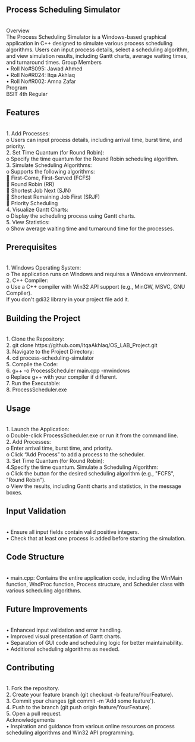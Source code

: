 
<h2> Process Scheduling Simulator </h2><br>
Overview <br>
The Process Scheduling Simulator is a Windows-based graphical application in C++ designed to simulate various process scheduling algorithms. Users can input process details, select a scheduling algorithm, and view simulation results, including Gantt charts, average waiting times, and turnaround times.
Group Members <br>
•	Roll No#S095: Jawad Ahmed <br>
•	Roll No#R024: Itqa Akhlaq<br>
•	Roll No#R002: Amna Zafar<br>
Program<br>
BSIT 4th Regular <br>
<h2>Features </h2><br>
1.	Add Processes: <br>
o	Users can input process details, including arrival time, burst time, and priority. <br>
2.	Set Time Quantum (for Round Robin): <br>
o	Specify the time quantum for the Round Robin scheduling algorithm. <br>
3.	Simulate Scheduling Algorithms: <br>
o	Supports the following algorithms: <br>
	First-Come, First-Served (FCFS)<br>
	Round Robin (RR)<br>
	Shortest Job Next (SJN) <br>
	Shortest Remaining Job First (SRJF)<br>
	Priority Scheduling<br>
4.	Visualize Gantt Charts:<br> 
o	Display the scheduling process using Gantt charts.<br>
5.	View Statistics: <br>
o	Show average waiting time and turnaround time for the processes.<br>
<h2>Prerequisites </h2><br>
1.	Windows Operating System: <br>
o	The application runs on Windows and requires a Windows environment.<br>
2.	C++ Compiler: <br>
o	Use a C++ compiler with Win32 API support (e.g., MinGW, MSVC, GNU Compiler). <br> If you don't gdi32 library in your project file add it. <br>
<h2>Building the Project </h2> <br>
1.	Clone the Repository: <br>
2.	git clone https://github.com/ItqaAkhlaq/OS_LAB_Project.git <br>
3.	Navigate to the Project Directory: <br>
4.	cd process-scheduling-simulator <br>
5.	Compile the Code: <br>
6.	g++ -o ProcessScheduler main.cpp -mwindows<br>
o	Replace g++ with your compiler if different.<br>
7.	Run the Executable:<br>
8.	ProcessScheduler.exe<br>
<h2>Usage  </h2> <br>
1.	Launch the Application: <br>
o	Double-click ProcessScheduler.exe or run it from the command line. <br>
2.	Add Processes: <br>
o	Enter arrival time, burst time, and priority. <br>
o	Click “Add Process” to add a process to the scheduler. <br>
3.	Set Time Quantum (for Round Robin): <br>
4.Specify the time quantum. Simulate a Scheduling Algorithm:<br>
o	Click the button for the desired scheduling algorithm (e.g., "FCFS", "Round Robin").<br>
o	View the results, including Gantt charts and statistics, in the message boxes.<br>
<h2>Input Validation </h2><br>
•	Ensure all input fields contain valid positive integers. <br>
•	Check that at least one process is added before starting the simulation. <br>
<h2>Code Structure </h2><br>
•	main.cpp: Contains the entire application code, including the WinMain function, WndProc function, Process structure, and Scheduler class with various scheduling algorithms.<br>
<h2>Future Improvements </h2> <br>
•	Enhanced input validation and error handling.<br>
•	Improved visual presentation of Gantt charts. <br>
•	Separation of GUI code and scheduling logic for better maintainability. <br>
•	Additional scheduling algorithms as needed. <br>
<h2>Contributing </h2><br>
1.	Fork the repository. <br>
2.	Create your feature branch (git checkout -b feature/YourFeature). <br>
3.	Commit your changes (git commit -m 'Add some feature'). <br>
4.	Push to the branch (git push origin feature/YourFeature). <br>
5.	Open a pull request. <br>
Acknowledgements <br>
•	Inspiration and guidance from various online resources on process scheduling algorithms and Win32 API programming. <br>

